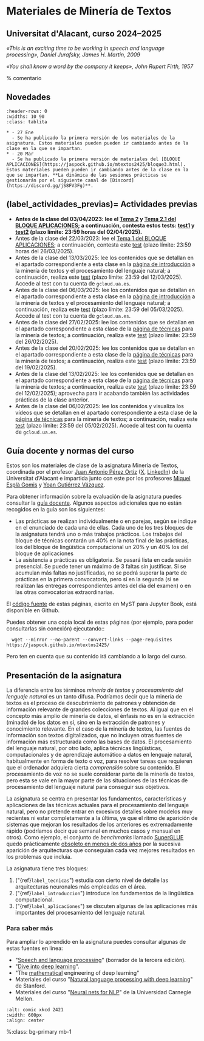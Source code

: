 
Materiales de Minería de Textos
===============================

Universitat d'Alacant, curso 2024–2025
--------------------------------------

*«This is an exciting time to be working in speech and language processing», Daniel Jurafsky, James H. Martin, 2009*

*«You shall know a word by the company it keeps», John Rupert Firth, 1957*


% comentario
 
Novedades
---------

`````{list-table}
:header-rows: 0
:widths: 10 90
:class: tablita

* - 27 Ene 
  - Se ha publicado la primera versión de los materiales de la asignatura. Estos materiales pueden pueden ir cambiando antes de la clase en la que se impartan.
* - 20 Mar 
  - Se ha publicado la primera versión de materiales del [BLOQUE APLICACIONES](https://jaspock.github.io/mtextos2425/bloque3.html). Estos materiales pueden pueden ir cambiando antes de la clase en la que se impartan. **La dinámica de las sesiones prácticas se gestionarán por el siguiente canal de [Discord](https://discord.gg/jS8FV3Fg)**.

`````

<!--
* - 14 May
  - Se ha retrasado la fecha de entrega de la práctica del tercer bloque de la asignatura hasta el 27 de mayo.
* - 17 Abr
  - Se vuelve a usar este zona de novedades para hacer anuncios importantes. En particular, se ha añadido a la sección "{ref}`label_actividades_previas`" las tareas y cuestionario a realizar antes de la clase del 25 de abril.
* - 09 Feb 
  - La sección "{ref}`label_actividades_previas`" se ha actualizado con las tareas y cuestionario a realizar antes de la clase del 15 de febrero.
* - 01 Feb 
  - En la sección "{ref}`label_actividades_previas`" podrás ir encontrando cada semana las actividades a realizar antes de la siguiente clase presencial. Habrá también un enlace a un pequeño cuestionario que tienes que rellenar antes de las 23.59 del día anterior con tu cuenta *gcloud.ua.es*. Recuerda que estos cuestionarios contribuyen a la nota final. Ya tienes disponible las actividades y el cuestionario a realizar antes de la clase del 8 de febrero de 2024.
-->

(label_actividades_previas)=
Actividades previas
-------------------
- **Antes de la clase del 03/04/2023: lee el [Tema  2](https://jaspock.github.io/mtextos2425/bloque3_t2_subaplicaciones-benchmarks.html) y [Tema  2.1 del BLOQUE APLICACIONES](https://jaspock.github.io/mtextos2425/bloque3_t2.1_analisis_sentimientos.html); a continuación, contesta estos tests: [test1][testb3.2]  y [test2][testb3.2.1] (plazo límite: 23:59 horas del 02/04/2025).**
- Antes de la clase del 22/03/2023: lee el [Tema  1 del BLOQUE APLICACIONES](https://jaspock.github.io/mtextos2425/bloque3_t1_aplicaciones.html); a continuación, contesta este [test][testb3.1] (plazo límite: 23:59 horas del 26/03/2025).
- Antes de la clase del 13/03/2025: lee los contenidos que se detallan en el apartado correspondiente a esta clase en la [pàgina de introducción][introduccion] a la minería de textos y el procesamiento del lenguaje natural; a continuación, realiza este [test][test22] (plazo límite: 23:59 del 12/03/2025). Accede al test con tu cuenta de `gcloud.ua.es`.
- Antes de la clase del 06/03/2025: lee los contenidos que se detallan en el apartado correspondiente a esta clase en la [pàgina de introducción][introduccion] a la minería de textos y el procesamiento del lenguaje natural; a continuación, realiza este [test][test21] (plazo límite: 23:59 del 05/03/2025). Accede al test con tu cuenta de `gcloud.ua.es`.
- Antes de la clase del 27/02/2025: lee los contenidos que se detallan en el apartado correspondiente a esta clase de la [página de técnicas][tecnicas] para la minería de textos; a continuación, realiza este [test][test13] (plazo límite: 23:59 del 26/02/2025).
- Antes de la clase del 20/02/2025: lee los contenidos que se detallan en el apartado correspondiente a esta clase de la [página de técnicas][tecnicas] para la minería de textos; a continuación, realiza este [test][test12] (plazo límite: 23:59 del 19/02/2025).
- Antes de la clase del 13/02/2025: lee los contenidos que se detallan en el apartado correspondiente a esta clase de la [página de técnicas][tecnicas] para la minería de textos; a continuación, realiza este [test][test11] (plazo límite: 23:59 del 12/02/2025); aprovecha para ir acabando también las actividades prácticas de la clase anterior.
- Antes de la clase del 06/02/2025: lee los contenidos y visualiza los vídeos que se detallan en el apartado correspondiente a esta clase de la [página de técnicas][tecnicas] para la minería de textos; a continuación, realiza este [test][test10] (plazo límite: 23:59 del 05/02/2025). Accede al test con tu cuenta de `gcloud.ua.es`.

<!--
- Antes de la clase del 09/05/2023: lee los contenidos que se detallan en el apartado correspondiente a esta clase de la [página de técnicas][tecnicas] para la minería de textos; a continuación, realiza este [test][test12]  (plazo límite: 23:59 del 08/05/2023); termina también las actividades prácticas que tengas pendientes.
- Antes de la clase del 02/05/2024: lee los contenidos que se detallan en el apartado correspondiente a esta clase de la [página de técnicas][tecnicas] para la minería de textos; a continuación, realiza este [test][test11] (plazo límite: 23:59 del 01/05/2024); termina también las actividades prácticas de la clase anterior.
- Antes de la clase del 25/04/2024: lee los contenidos y visualiza los vídeos que se detallan en el apartado correspondiente a esta clase de la [página de técnicas][tecnicas] para la minería de textos; a continuación, realiza este [test][test10] (plazo límite: 23:59 del 24/04/2024). Accede al test con tu cuenta de `gcloud.ua.es`. Nota: esta clase y las siguientes serán impartidas por un profesor diferente a los de las sesiones anteriores, pero hay que realizar actividades previas como cualquier otra semana.

- Antes de la clase del 22/03/2023: lee el Tema 5 y 5.1; a continuación, contesta el siguiente test: [test][test08]  (plazo límite: 23:59 del 21/03/2023)

- P.Ev2. [Evaluación 2 (común)](https://jaspock.github.io/mtextos2324/bloque3_ev.html#entrega-2-selectiva). Apertura el 22/02/2023 - Cierre 23:59 del 29/03/2023 - Fuera de plazo hasta 05/04/23.

- Antes de la clase del 15/03/2023: lee el Tema 4; a continuación, contesta el siguiente test: [test][test07]  (plazo límite: 23:59 del 14/03/2023)

 - Antes de la clase del 08/03/2023: lee el Tema 3; a continuación, contesta el siguiente test: [test][test06]  (plazo límite: 23:59 del 07/03/2023)

- Antes de la clase del 01/03/2023: lee el Tema 2 y 2.1; a continuación, contesta estos tests: [test1][test04] y [test2][test05] (plazo límite: 23:59 del 28/02/2023)

- P.Ev1. [Evaluación 1 (común)](https://jaspock.github.io/mtextos2324/bloque3_ev.html#entrega-1-comun). Apertura el 22/02/2023 - Cierre 23:59 del 01/03/2023 - Fuera de plazo hasta 08/03/23.

- Antes de la clase del 15/02/2023: lee los [apartados 5 y 6 del bloque 1](https://jaspock.github.io/mtextos2324/bloque1_3AnalisisSemantico.html), y luego contesta el siguiente [cuestionario][test02] (plazo límite: 23:59 horas del 14/02/2023).

- Antes de la clase del 15/02/2024: leed los [apartados 5 y 6 del PDF con el contenido teórico del bloque 1](https://jaspock.github.io/mtextos2324/bloque1.html); a continuación, contestad este [segundo cuestionario][test02] (plazo límite: 23:59 horas del 14/02/2024).
- (Completado) Antes de la clase del 08/02/2024: lee los [apartados 1, 2, 3 y 4 del PDF con el contenido teórico del bloque 1](https://jaspock.github.io/mtextos2324/bloque1.html); a continuación, contesta este [test][test01] (plazo límite: 23:59 horas del 07/02/2024).
-->

[test22]: https://forms.gle/wXyDg91iMQp3Nh9LA
[test21]: https://docs.google.com/forms/d/e/1FAIpQLSddNgxnLXLhWJWz7WKyQ7ME7Erfixc4k86FJtjHxpaMwa9emw/viewform
[introduccion]: https://jaspock.github.io/mtextos2425/bloque1.html

[test13]: https://forms.gle/yHuUBZrqxDrnARkM8
[test12]: https://forms.gle/qJMmKi6KGhtKDJtYA
[test11]: https://forms.gle/Eb3ZwwGxbQp88t4FA
[test10]: https://forms.gle/E1xzZHw6hzMWJaNr7
[tecnicas]: https://jaspock.github.io/mtextos2425/bloque2.html

[test08]: https://docs.google.com/forms/d/e/1FAIpQLSehp7JODgvCf0kOrAyQvF9eYhjc6SQboEc7-wPfCPB12ufdzQ/viewform
[test07]: https://docs.google.com/forms/d/e/1FAIpQLScsfrSzeMWqsAwFrYpl5zEgLOlDt9OZ0D5p8A2fN6Pyh1V3WA/viewform
[test06]: https://docs.google.com/forms/d/e/1FAIpQLScD2m7ZzwwJvkIDOVICuSy8mfE1wsvSeKaFQ3B23cftJyjYcQ/viewform
[test05]: https://docs.google.com/forms/d/e/1FAIpQLSccvm-ZXHONuDGX_Q8R1PmNWcb5eSbFde4NyX25uxPkNh4zNw/viewform
[test04]: https://docs.google.com/forms/d/e/1FAIpQLSe_n1zPl8FzhjXoF7E4ucGoOfjSm-D8HcQZ2N5dtcy-Nudsgw/viewform
[testb3.1]: https://forms.gle/A9VANxkdBd99Ly5j9
[testb3.2]: https://forms.gle/LKLfipcuPSk6J9qt6
[testb3.2.1]: https://forms.gle/576ddPgDEfcrYmS1A

[test02]: https://forms.gle/UWqtydzLafkUPrUf8
[test01]: https://docs.google.com/forms/d/e/1FAIpQLSexxwLGsoJI5ryBce37ftvs1MPKzHahLSf3hkGHSR2i1wrEOA/viewform?usp=sf_link



Guía docente y normas del curso
-------------------------------

Estos son los materiales de clase de la asignatura Minería de Textos, coordinada por el profesor [Juan Antonio Pérez Ortiz][japerez_url] ([X][japerez_twitter], [LinkedIn][japerez_linkedin]) de la Universitat d'Alacant e impartida junto con este por los profesores [Miquel Esplà Gomis][miquel url] y [Yoan Gutiérrez Vázquez][yoan url]. 

Para obtener información sobre la evaluación de la asignatura puedes consultar la [guía docente][guía]. Algunos aspectos adicionales que no están recogidos en la guía son los siguientes:

[japerez_url]: https://cvnet.cpd.ua.es/curriculum-breve/es/perez-ortiz-juan-antonio/15404
[japerez_linkedin]: linkedin.com/in/japer3z
[miquel url]: https://cvnet.cpd.ua.es/curriculum-breve/es/espla-gomis-miquel/16262
[yoan url]: https://cvnet.cpd.ua.es/curriculum-breve/es/gutierrez-vazquez-yoan/49618
[japerez_twitter]: https://twitter.com/japer3z
[guía]: https://cvnet.cpd.ua.es/Guia-Docente/GuiaDocente/Index?wlengua=es&wcodasi=43459&scaca=2024-25

- Las prácticas se realizan individualmente o en parejas, según se indique en el enunciado de cada una de ellas. Cada uno de los tres bloques de la asignatura tendrá uno o más trabajos prácticos. Los trabajos del bloque de técnicas contarán un 40% en la nota final de las prácticas, los del bloque de lingüística computacional un 20% y un 40% los del bloque de aplicaciones
- La asistencia a prácticas es obligatoria. Se pasará lista en cada sesión presencial. Se puede tener un máximo de 3 faltas sin justificar. Si se acumulan más faltas no justificadas, no se podrá superar la parte de prácticas en la primera convocatoria, pero sí en la segunda (si se realizan las entregas correspondientes antes del día del examen) o en las otras convocatorias extraordinarias.

El [código fuente][fuente] de estas páginas, escrito en MyST para Jupyter Book, está disponible en Github.

[fuente]: https://github.com/jaspock/mtextos2425

Puedes obtener una copia local de estas páginas (por ejemplo, para poder consultarlas sin conexión) ejecutando::

```
  wget --mirror --no-parent --convert-links --page-requisites https://jaspock.github.io/mtextos2425/
```
Pero ten en cuenta que su contenido irá cambiando a lo largo del curso.

Presentación de la asignatura
-----------------------------

La diferencia entre los términos *minería de textos* y *procesamiento del lenguaje natural* es un tanto difusa. Podríamos decir que la minería de textos es el proceso de descubrimiento de patrones y obtención de información relevante de grandes colecciones de textos. Al igual que en el concepto más amplio de minería de datos, el énfasis no es en la extracción (minado) de los datos en sí, sino en la extracción de patrones y conocimiento relevante. En el caso de la minería de textos, las fuentes de información son textos digitalizados, que no incluyen otras fuentes de información más estructurada como las bases de datos. El procesamiento del lenguaje natural, por otro lado, aplica técnicas lingüísticas, computacionales y de aprendizaje automático a datos en lenguaje natural, habitualmente en forma de texto o voz, para resolver tareas que requieren que el ordenador adquiera cierta *comprensión* sobre su contenido. El procesamiento de voz no se suele considerar parte de la minería de textos, pero esta se vale en la mayor parte de las situaciones de las técnicas de procesamiento del lenguaje natural para conseguir sus objetivos.

La asignatura se centra en presentar los fundamentos, características y aplicaciones de las técnicas actuales para el procesamiento del lenguaje natural, pero no pretende entrar en excesivos detalles sobre modelos muy recientes ni estar completamente a la última, ya que el ritmo de aparición de sistemas que mejoran los resultados de los anteriores es extremadamente rápido (podríamos decir que semanal en muchos casos y mensual en otros). Como ejemplo, el conjunto de *benchmarks* llamado [SuperGLUE][tareas] quedó prácticamente [obsoleto en menos de dos años][superglue] por la sucesiva aparición de arquitecturas que conseguían cada vez mejores resultados en los problemas que incluía.

[tareas]: https://super.gluebenchmark.com/tasks/
[superglue]: https://www.microsoft.com/en-us/research/blog/microsoft-deberta-surpasses-human-performance-on-the-superglue-benchmark/

La asignatura tiene tres bloques: 

1. ("{ref}`label_tecnicas`") estudia con cierto nivel de detalle las arquitecturas neuronales más empleadas en el área.
2. ("{ref}`label_introduccion`") introduce los fundamentos de la lingüística computacional.
3. ("{ref}`label_aplicaciones`") se discuten algunas de las aplicaciones más importantes del procesamiento del lenguaje natural.

### Para saber más 

Para ampliar lo aprendido en la asignatura puedes consultar algunas de estas fuentes en línea:

- "[Speech and language processing][jurafsky]" (borrador de la tercera edición).
- "[Dive into deep learning][dive]".
- "The [mathematical][mathematical] engineering of deep learning"
- Materiales del curso "[Natural language processing with deep learning][stanford]" de Stanford.
- Materiales del curso "[Neural nets for NLP][neubig]" de la Universidad Carnegie Mellon.

[jurafsky]: https://web.stanford.edu/~jurafsky/slp3/
[dive]: http://d2l.ai/
[mathematical]: https://deeplearningmath.org/
[stanford]: http://web.stanford.edu/class/cs224n/
[neubig]: https://www.youtube.com/playlist?list=PL8PYTP1V4I8AkaHEJ7lOOrlex-pcxS-XV


```{image} images/tower_of_babel_xkcd_2421.png
:alt: comic xkcd 2421
:width: 600px
:align: center
```
%:class: bg-primary mb-1
